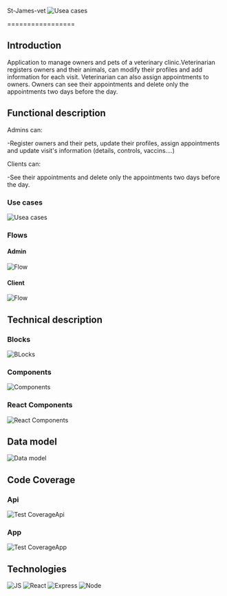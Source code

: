 St-James-vet ![Usea cases](./images/cat.png)

=================

## Introduction

Application to manage owners and pets of a veterinary clinic.Veterinarian registers owners and their animals, can modify their profiles and add information for each visit. Veterinarian can also assign appointments to owners. 
Owners can see their appointments and delete only the appointments two days before the day.

## Functional description

Admins can:

-Register owners and their pets, update their profiles, assign appointments and update visit's information (details, controls, vaccins....)

Clients can:

-See their appointments and delete only the appointments two days before the day.

### Use cases

![Usea cases](./images/Use-Cases.jpg)

### Flows

#### Admin

![Flow](./images/Flow.jpg)

#### Client
![Flow](./images/Flow-user.jpg)


## Technical description

### Blocks

![BLocks](./images/Blocks.jpg)

### Components

![Components](./images/Components.jpg)

### React Components

![React Components](./images/Class-Objects.jpg)

## Data model

![Data model](./images/DataModel.jpg)


## Code Coverage


### Api

![Test CoverageApi](./images/Coverage-api.jpg)

### App

![Test CoverageApp](./images/Coverage-app.jpg)


## Technologies


![JS](./images/js.jpg)
![React](./images/react.png)
![Express](./images/express.jpg)
![Node](./images/node_mongo.png)



